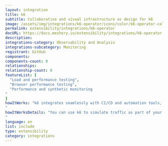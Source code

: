 ```yaml
---
layout: integration
title: k6
subtitle: Collaborative and visual infrastructure as design for k6
image: /assets/img/integrations/k6-operator/icons/color/k6-operator-color.svg
permalink: extensibility/integrations/k6-operator
docURL: https://docs.meshery.io/extensibility/integrations/k6-operator
description: 
integrations-category: Observability and Analysis
integrations-subcategory: Monitoring
registrant: GitHub
components: 
components-count: 0
relationships: 
relationship-count: 0
featureList: [
  "Load and performance testing",
  "Browser performance testing",
  "Performance and synthetic monitoring
"
]
howItWorks: "k6 integrates seamlessly with CI/CD and automation tools, enabling engineering teams to automate performance testing as part of their development and release cycle.
"
howItWorksDetails: "You can use k6 to simulate traffic as part of your chaos experiments, trigger them from your k6 tests or inject different types of faults in Kubernetes with xk6-disruptor.
"
language: en
list: include
type: extensibility
category: integrations
---
```

